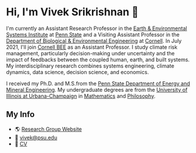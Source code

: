# Hi, I'm Vivek Srikrishnan :wave:

<!--
**vsrikrish/vsrikrish** is a ✨ _special_ ✨ repository because its `README.md` (this file) appears on your GitHub profile. 
-->

I'm currently an Assistant Research Professor in the [Earth & Environmental Systems Institute](https://eesi.psu.edu) at [Penn State](https://www.psu.edu) and a Visiting Assistant Professor in the [Department of Biological & Environmental Engineering](https://bee.cals.cornell.edu) at [Cornell](https://www.cornell.edu). In July 2021, I'll join [Cornell BEE](https://bee.cals.cornell.edu) as an Assistant Professor. I study climate risk management, particularly decision-making under uncertainty and the impact of feedbacks between the coupled human, earth, and built systems. My interdisciplinary research combines systems engineering, climate dynamics, data science, decision science, and economics.

I received my Ph.D. and M.S.from the [Penn State Department of Energy and Mineral Engineering](https://eme.psu.edu). My undergraduate degrees are from the [University of Illinois at Urbana-Champaign](https://www.illinois.edu) in [Mathematics](https://math.illinois.edu) and [Philosophy](https://philosophy.illinois.edu/).

## My Info

* :earth_americas: [Research Group Website](https://viveks.bee.cornell.edu)
* :email: vivek@psu.edu
* :page_facing_up: [CV](https://viveks.me/assets/pdf/Srikrishnan-CV.pdf')

